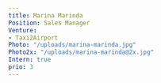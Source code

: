 ```yaml
---
title: Marina Marinda
Position: Sales Manager
Venture:
- Taxi2Airport
Photo: "/uploads/marina-marinda.jpg"
Photo2x: "/uploads/marina-marinda@2x.jpg"
Intern: true
prio: 3
---
```


